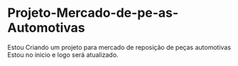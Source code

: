 # Projeto-Mercado-de-pe-as-Automotivas
Estou Criando um projeto para mercado de reposição de peças automotivas
Estou no inicio e logo será atualizado.
